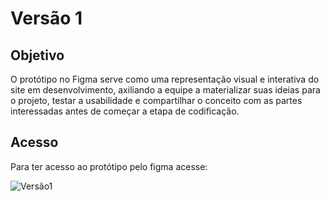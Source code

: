 # **Versão 1**

## **Objetivo**

O protótipo no Figma serve como uma representação visual e interativa do site em desenvolvimento, axiliando a equipe a materializar suas ideias para o projeto, testar a usabilidade e compartilhar o conceito com as partes interessadas antes de começar a etapa de codificação. 

## **Acesso**

Para ter acesso ao protótipo pelo figma acesse:

![Versão1](https://www.figma.com/file/t36o5V7ja8Ce1x4oNbm6K9/Mapa-da-Viol%C3%AAncia-(vers%C3%A3o-1)?type=design&node-id=0%3A1&mode=design&t=NRPaIfbfoY4RB7bv-1)  